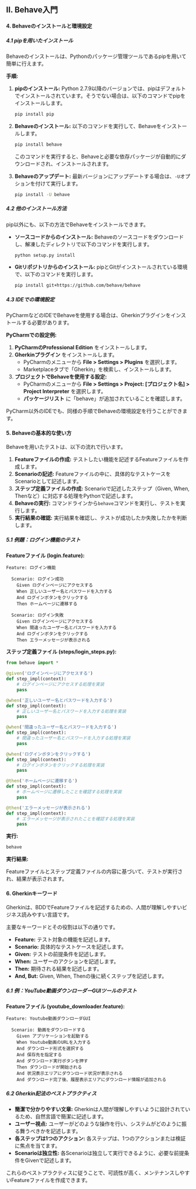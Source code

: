 ## II. Behave入門

#### 4. Behaveのインストールと環境設定

##### 4.1 pipを用いたインストール

Behaveのインストールは、Pythonのパッケージ管理ツールであるpipを用いて簡単に行えます。

**手順:**

1.  **pipのインストール:** Python 2.7.9以降のバージョンでは、pipはデフォルトでインストールされています。そうでない場合は、以下のコマンドでpipをインストールします。

    ```bash
    pip install pip
    ```
2.  **Behaveのインストール:** 以下のコマンドを実行して、Behaveをインストールします。

    ```bash
    pip install behave
    ```

    このコマンドを実行すると、Behaveと必要な依存パッケージが自動的にダウンロードされ、インストールされます。
3.  **Behaveのアップデート:** 最新バージョンにアップデートする場合は、`-U`オプションを付けて実行します。

    ```bash
    pip install -U behave
    ```

##### 4.2 他のインストール方法

pip以外にも、以下の方法でBehaveをインストールできます。

*   **ソースコードからのインストール:** Behaveのソースコードをダウンロードし、解凍したディレクトリで以下のコマンドを実行します。

    ```bash
    python setup.py install
    ```
*   **Gitリポジトリからのインストール:** pipとGitがインストールされている環境で、以下のコマンドを実行します。

    ```bash
    pip install git+https://github.com/behave/behave
    ```

##### 4.3 IDEでの環境設定

PyCharmなどのIDEでBehaveを使用する場合は、Gherkinプラグインをインストールする必要があります。

**PyCharmでの設定例:**

1.  **PyCharmのProfessional Edition** をインストールします。
2.  **Gherkinプラグイン** をインストールします。
    *   PyCharmのメニューから **File > Settings > Plugins** を選択します。
    *   Marketplaceタブで「Gherkin」を検索し、インストールします。
3.  **プロジェクトでBehaveを使用する設定:**
    *   PyCharmのメニューから **File > Settings > Project: [プロジェクト名] > Project Interpreter** を選択します。
    *   **パッケージリスト** に「behave」が追加されていることを確認します。

PyCharm以外のIDEでも、同様の手順でBehaveの環境設定を行うことができます。

#### 5. Behaveの基本的な使い方

Behaveを用いたテストは、以下の流れで行います。

1.  **Featureファイルの作成:** テストしたい機能を記述するFeatureファイルを作成します。
2.  **Scenarioの記述:** Featureファイルの中に、具体的なテストケースをScenarioとして記述します。
3.  **ステップ定義ファイルの作成:** Scenarioで記述したステップ（Given, When, Thenなど）に対応する処理をPythonで記述します。
4.  **Behaveの実行:** コマンドラインから`behave`コマンドを実行し、テストを実行します。
5.  **実行結果の確認:** 実行結果を確認し、テストが成功したか失敗したかを判断します。

##### 5.1 例題：ログイン機能のテスト

**Featureファイル (login.feature):**

```gherkin
Feature: ログイン機能

  Scenario: ログイン成功
    Given ログインページにアクセスする
    When 正しいユーザー名とパスワードを入力する
    And ログインボタンをクリックする
    Then ホームページに遷移する

  Scenario: ログイン失敗
    Given ログインページにアクセスする
    When 間違ったユーザー名とパスワードを入力する
    And ログインボタンをクリックする
    Then エラーメッセージが表示される
```

**ステップ定義ファイル (steps/login\_steps.py):**

```python
from behave import *

@given('ログインページにアクセスする')
def step_impl(context):
    # ログインページにアクセスする処理を実装
    pass

@when('正しいユーザー名とパスワードを入力する')
def step_impl(context):
    # 正しいユーザー名とパスワードを入力する処理を実装
    pass

@when('間違ったユーザー名とパスワードを入力する')
def step_impl(context):
    # 間違ったユーザー名とパスワードを入力する処理を実装
    pass

@when('ログインボタンをクリックする')
def step_impl(context):
    # ログインボタンをクリックする処理を実装
    pass

@then('ホームページに遷移する')
def step_impl(context):
    # ホームページに遷移したことを確認する処理を実装
    pass

@then('エラーメッセージが表示される')
def step_impl(context):
    # エラーメッセージが表示されたことを確認する処理を実装
    pass
```

**実行:**

```bash
behave
```

**実行結果:**

Featureファイルとステップ定義ファイルの内容に基づいて、テストが実行され、結果が表示されます。

#### 6. Gherkinキーワード

Gherkinは、BDDでFeatureファイルを記述するための、人間が理解しやすいビジネス読みやすい言語です。 

主要なキーワードとその役割は以下の通りです。

*   **Feature:** テスト対象の機能を記述します。
*   **Scenario:** 具体的なテストケースを記述します。
*   **Given:** テストの前提条件を記述します。
*   **When:** ユーザーのアクションを記述します。
*   **Then:** 期待される結果を記述します。
*   **And, But:** Given, When, Thenの後に続くステップを記述します。

##### 6.1 例：YouTube動画ダウンローダーGUIツールのテスト

**Featureファイル (youtube\_downloader.feature):**

```gherkin
Feature: Youtube動画ダウンローダGUI

  Scenario: 動画をダウンロードする
    Given アプリケーションを起動する
    When Youtube動画のURLを入力する
    And ダウンロード形式を選択する
    And 保存先を指定する
    And ダウンロード実行ボタンを押す
    Then ダウンロードが開始される
    And 状況表示エリアにダウンロード状況が表示される
    And ダウンロード完了後、履歴表示エリアにダウンロード情報が追加される
```

##### 6.2 Gherkin記法のベストプラクティス

*   **簡潔で分かりやすい文章:** Gherkinは人間が理解しやすいように設計されているため、自然言語で簡潔に記述します。
*   **ユーザー視点:** ユーザーがどのような操作を行い、システムがどのように振る舞うべきかを記述します。
*   **各ステップは1つのアクション:** 各ステップは、1つのアクションまたは検証に焦点を当てます。
*   **Scenarioは独立性:** 各Scenarioは独立して実行できるように、必要な前提条件をGivenで記述します。

これらのベストプラクティスに従うことで、可読性が高く、メンテナンスしやすいFeatureファイルを作成できます。
